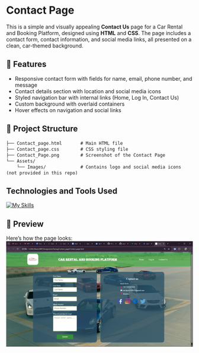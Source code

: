 
# Contact Page

This is a simple and visually appealing **Contact Us** page for a Car Rental and Booking Platform, designed using **HTML** and **CSS**. The page includes a contact form, contact information, and social media links, all presented on a clean, car-themed background.


## 🌟 Features

- Responsive contact form with fields for name, email, phone number, and message
- Contact details section with location and social media icons
- Styled navigation bar with internal links (Home, Log In, Contact Us)
- Custom background with overlaid containers
- Hover effects on navigation and social links


## 📁 Project Structure

```
├── Contact_page.html       # Main HTML file
├── Contact_page.css        # CSS styling file
├── Contact_Page.png        # Screenshot of the Contact Page
└── Assets/
    └── Images/             # Contains logo and social media icons (not provided in this repo)
```



## Technologies and Tools Used

[![My Skills](https://skillicons.dev/icons?i=html,css,vscode)](https://skillicons.dev) 



## 📸 Preview

Here’s how the page looks:
![Contact Page Preview](Contact_Page.png) 



